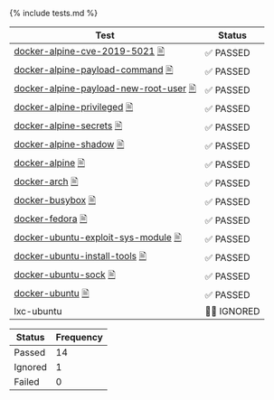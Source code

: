 {% include tests.md %}

| Test | Status |
|-------|-------|
| [docker-alpine-cve-2019-5021](docker-alpine-cve-2019-5021.html) [🖹](docker-alpine-cve-2019-5021.log) | ✅ PASSED |
| [docker-alpine-payload-command](docker-alpine-payload-command.html) [🖹](docker-alpine-payload-command.log) | ✅ PASSED |
| [docker-alpine-payload-new-root-user](docker-alpine-payload-new-root-user.html) [🖹](docker-alpine-payload-new-root-user.log) | ✅ PASSED |
| [docker-alpine-privileged](docker-alpine-privileged.html) [🖹](docker-alpine-privileged.log) | ✅ PASSED |
| [docker-alpine-secrets](docker-alpine-secrets.html) [🖹](docker-alpine-secrets.log) | ✅ PASSED |
| [docker-alpine-shadow](docker-alpine-shadow.html) [🖹](docker-alpine-shadow.log) | ✅ PASSED |
| [docker-alpine](docker-alpine.html) [🖹](docker-alpine.log) | ✅ PASSED |
| [docker-arch](docker-arch.html) [🖹](docker-arch.log) | ✅ PASSED |
| [docker-busybox](docker-busybox.html) [🖹](docker-busybox.log) | ✅ PASSED |
| [docker-fedora](docker-fedora.html) [🖹](docker-fedora.log) | ✅ PASSED |
| [docker-ubuntu-exploit-sys-module](docker-ubuntu-exploit-sys-module.html) [🖹](docker-ubuntu-exploit-sys-module.log) | ✅ PASSED |
| [docker-ubuntu-install-tools](docker-ubuntu-install-tools.html) [🖹](docker-ubuntu-install-tools.log) | ✅ PASSED |
| [docker-ubuntu-sock](docker-ubuntu-sock.html) [🖹](docker-ubuntu-sock.log) | ✅ PASSED |
| [docker-ubuntu](docker-ubuntu.html) [🖹](docker-ubuntu.log) | ✅ PASSED |
| lxc-ubuntu | 🤷‍♂️ IGNORED |


| Status | Frequency |
|-------|-------|
|Passed|14|
|Ignored|1|
|Failed|0|
